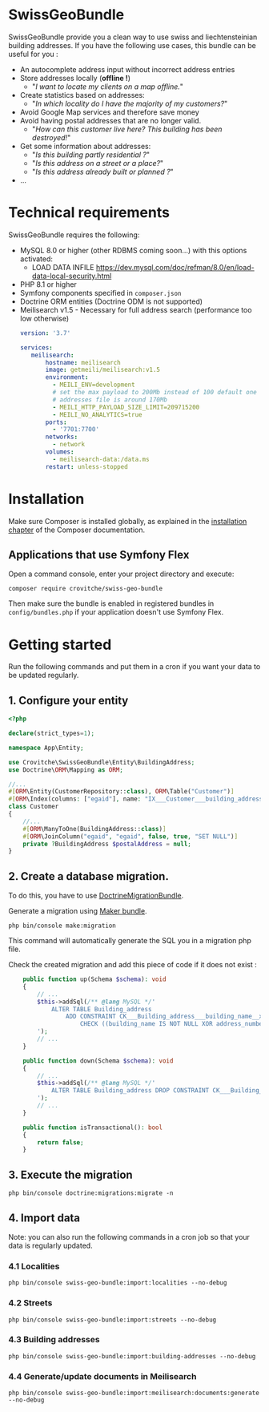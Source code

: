 # SwissGeoBundle

SwissGeoBundle provide you a clean way to use swiss and liechtensteinian building addresses.
If you have the following use cases, this bundle can be useful for you :
 - An autocomplete address input without incorrect address entries
 - Store addresses locally (**offline !**)
   - "*I want to locate my clients on a map offline.*"
 - Create statistics based on addresses:
   - "*In which locality do I have the majority of my customers?*"
 - Avoid Google Map services and therefore save money
 - Avoid having postal addresses that are no longer valid.
   - "*How can this customer live here? This building has been destroyed!*"
 - Get some information about addresses:
   - "*Is this building partly residential ?*"
   - "*Is this address on a street or a place?*"
   - "*Is this address already built or planned ?*"
 - ...

# Technical requirements
SwissGeoBundle requires the following:
 - MySQL 8.0 or higher (other RDBMS coming soon...) with this options activated:
   - LOAD DATA INFILE https://dev.mysql.com/doc/refman/8.0/en/load-data-local-security.html
 - PHP 8.1 or higher
 - Symfony components specified in `composer.json`
 - Doctrine ORM entities (Doctrine ODM is not supported)
 - Meilisearch v1.5 - Necessary for full address search (performance too low otherwise)
   ```yaml
   version: '3.7'
   
   services:
      meilisearch:
          hostname: meilisearch
          image: getmeili/meilisearch:v1.5
          environment:
            - MEILI_ENV=development
            # set the max payload to 200Mb instead of 100 default one
            # addresses file is around 170Mb
            - MEILI_HTTP_PAYLOAD_SIZE_LIMIT=209715200
            - MEILI_NO_ANALYTICS=true
          ports:
            - '7701:7700'
          networks:
            - network
          volumes:
            - meilisearch-data:/data.ms
          restart: unless-stopped
   ```

# Installation

Make sure Composer is installed globally, as explained in the
[installation chapter](https://getcomposer.org/doc/00-intro.md)
of the Composer documentation.

## Applications that use Symfony Flex

Open a command console, enter your project directory and execute:

```console
composer require crovitche/swiss-geo-bundle
```

Then make sure the bundle is enabled in registered bundles in 
`config/bundles.php` if your application doesn't use Symfony Flex.


# Getting started

Run the following commands and put them in a cron if you want your data to be 
updated regularly.

## 1. Configure your entity
```php
<?php

declare(strict_types=1);

namespace App\Entity;

use Crovitche\SwissGeoBundle\Entity\BuildingAddress;
use Doctrine\ORM\Mapping as ORM;

//...
#[ORM\Entity(CustomerRepository::class), ORM\Table("Customer")]
#[ORM\Index(columns: ["egaid"], name: "IX___Customer___building_address")]
class Customer
{
    //...
    #[ORM\ManyToOne(BuildingAddress::class)]
    #[ORM\JoinColumn("egaid", "egaid", false, true, "SET NULL")]
    private ?BuildingAddress $postalAddress = null;
}
```

## 2. Create a database migration.
To do this, you have to use [DoctrineMigrationBundle](https://symfony.com/bundles/DoctrineMigrationsBundle/current/index.html).

Generate a migration using [Maker bundle](https://symfony.com/bundles/SymfonyMakerBundle/current/index.html).
```console
php bin/console make:migration
```

This command will automatically generate the SQL you in a migration php file.

Check the created migration and add this piece of code if it does not exist :
```php
    public function up(Schema $schema): void
    {
        // ...
        $this->addSql(/** @lang MySQL */'
            ALTER TABLE Building_address
                ADD CONSTRAINT CK___Building_address___building_name__xor__address_number
                    CHECK ((building_name IS NOT NULL XOR address_number IS NOT NULL) OR (building_name IS NULL AND address_number IS NULL));
        ');
        // ...
    }

    public function down(Schema $schema): void
    {
        // ...
        $this->addSql(/** @lang MySQL */'
            ALTER TABLE Building_address DROP CONSTRAINT CK___Building_address___building_name__xor__address_number;
        ');
        // ...
    }

    public function isTransactional(): bool
    {
        return false;
    }
```


## 3. Execute the migration

```console
php bin/console doctrine:migrations:migrate -n
```

## 4. Import data
Note: you can also run the following commands in a cron job so that your data is
regularly updated.

### 4.1 Localities
```console
php bin/console swiss-geo-bundle:import:localities --no-debug
```

### 4.2 Streets
```console
php bin/console swiss-geo-bundle:import:streets --no-debug
```

### 4.3 Building addresses
```console
php bin/console swiss-geo-bundle:import:building-addresses --no-debug
```

### 4.4 Generate/update documents in Meilisearch
```console
php bin/console swiss-geo-bundle:import:meilisearch:documents:generate --no-debug
```

